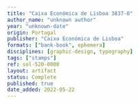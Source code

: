 ```yaml
---
title: "Caixa Económica de Lisboa 3837-0"
author_name: "unknown author"
year: "unknown-date"
origin: Portugal
publisher: "Caixa Económica de Lisboa"
formats: ["bank-book", ephemera]
disciplines: [graphic-design, typography]
tags: ["stamps"]
ref: sol-520-0000
layout: artifact
status: Complete
published: true
date_added: 2022-05-22
---
```


